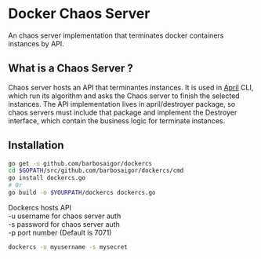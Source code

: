 # Docker Chaos Server  
An chaos server implementation that terminates docker containers instances by API.  

## What is a Chaos Server ?
Chaos server hosts an API that terminantes instances. It is used in [April](https://github.com/barbosaigor/april) CLI, which run its algorithm and asks the Chaos server to finish 
the selected instances. The API implementation lives in april/destroyer package, so chaos servers must include that package and
implement the Destroyer interface, which contain the business logic for terminate instances.  

## Installation  
```bash 
go get -u github.com/barbosaigor/dockercs  
cd $GOPATH/src/github.com/barbosaigor/dockercs/cmd  
go install dockercs.go  
# Or  
go build -o $YOURPATH/dockercs dockercs.go  
```  

Dockercs hosts API    
-u username for chaos server auth  
-s password for chaos server auth  
-p port number (Default is 7071)  
```bash 
dockercs -u myusername -s mysecret  
``` 
